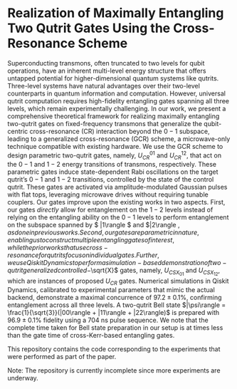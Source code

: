 # Realization of Maximally Entangling Two Qutrit Gates Using the Cross-Resonance Scheme

Superconducting transmons, often truncated to two levels for qubit operations, have an inherent multi-level energy structure that offers untapped potential for higher-dimensional quantum systems like qutrits. Three-level systems have natural advantages over their two-level counterparts in quantum information and computation. However, universal qutrit computation requires high-fidelity entangling gates spanning all three levels, which remain experimentally challenging. In our work, we present a comprehensive theoretical framework for realizing maximally entangling two-qutrit gates on fixed-frequency transmons that generalize the qubit-centric cross-resonance (CR) interaction beyond the $0-1$ subspace, leading to a generalized cross-resonance (GCR) scheme, a microwave-only technique compatible with existing hardware. We use the GCR scheme to design parametric two-qutrit gates, namely, $U_{CR}^{01}$ and $U_{CR}^{12}$, that act on the $0-1$ and $1-2$ energy transitions of transmons, respectively. These parametric gates induce state-dependent Rabi oscillations on the target qutrit’s $0-1$ and $1-2$ transitions, controlled by the state of the control qutrit. These gates are activated via amplitude-modulated Gaussian pulses with flat tops, leveraging microwave drives without requiring tunable couplers. Our gates improve upon the existing works in two aspects. First, our gates *directly* allow for entanglement on the $1-2$ levels instead of relying on the entangling ability on the $0-1$ levels to perform entanglement on the subspace spanned by $ |1\rangle $ and $|2\rangle $, as done in previous works. Second, our gates are parametric in nature, enabling us to construct multiple entangling gates of interest, while the prior works that use cross-resonance for qutrits focus on individual gates. Further, we use Qiskit Dynamics to perform a simulation-based demonstration of two-qutrit generalized controlled-$\sqrt{X}$ gates,  namely, $U_{CSX_{01}}$ and $U_{CSX_{12}}$, which are instances of proposed $U_{CR}$ gates. Numerical simulations in Qiskit Dynamics, calibrated to experimental parameters that mimic the actual backend, demonstrate a maximal concurrence of $97.2\pm0.1\%$, confirming entanglement across all three levels. A two-qutrit Bell state $|\psi\rangle = \frac{1}{\sqrt{3}}(|00\rangle + |11\rangle + |22\rangle)$ is prepared with $96.9 \pm 0.1\%$ fidelity using a 704 ns pulse sequence. We note that the complete time taken for Bell state preparation in our setup is at times less than the gate time of cross-Kerr-based entangling gates.  

This repository contains the code corresponding to the experiments that were performed as part of the paper.

Note: The repository is currently incomplete since more experiments are underway.
